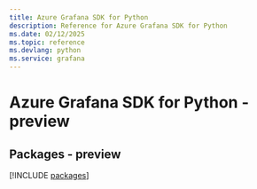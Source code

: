 ```yaml
---
title: Azure Grafana SDK for Python
description: Reference for Azure Grafana SDK for Python
ms.date: 02/12/2025
ms.topic: reference
ms.devlang: python
ms.service: grafana
---
```

# Azure Grafana SDK for Python - preview
## Packages - preview
[!INCLUDE [packages](grafana-index.md)]